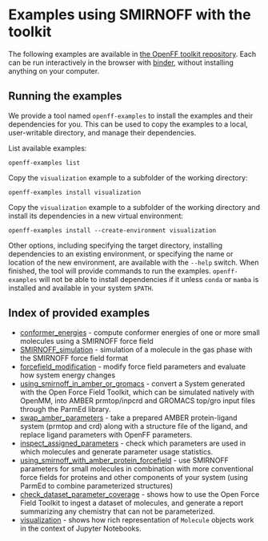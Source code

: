 # Examples using SMIRNOFF with the toolkit

The following examples are available in [the OpenFF toolkit repository](https://github.com/openforcefield/openff-toolkit/tree/master/examples). Each can be run interactively in the browser with [binder](https://mybinder.org/v2/gh/openforcefield/openforcefield/master?filepath=%2Fexamples%2F), without installing anything on your computer.

## Running the examples

We provide a tool named `openff-examples` to install the examples and their dependencies for you. This can be used to copy the examples to a local, user-writable directory, and manage their dependencies.

List available examples:

```
openff-examples list
```

Copy the `visualization` example to a subfolder of the working directory:

```
openff-examples install visualization
```

Copy the `visualization` example to a subfolder of the working directory and install its dependencies in a new virtual environment:

```
openff-examples install --create-environment visualization
```

Other options, including specifying the target directory, installing dependencies to an existing environment, or specifying the name or location of the new environment, are available with the `--help` switch. When finished, the tool will provide commands to run the examples. `openff-examples` will not be able to install dependencies if it unless `conda` or `mamba` is installed and available in your system `$PATH`.

## Index of provided examples

* [conformer_energies](https://github.com/openforcefield/openff-toolkit/tree/master/examples/conformer_energies) - compute conformer energies of one or more small molecules using a SMIRNOFF force field
* [SMIRNOFF_simulation](https://github.com/openforcefield/openff-toolkit/tree/master/examples/SMIRNOFF_simulation) - simulation of a molecule in the gas phase with the SMIRNOFF force field format
* [forcefield_modification](https://github.com/openforcefield/openff-toolkit/tree/master/examples/forcefield_modification) - modify force field parameters and evaluate how system energy changes
* [using_smirnoff_in_amber_or_gromacs](https://github.com/openforcefield/openff-toolkit/tree/master/examples/using_smirnoff_in_amber_or_gromacs) - convert a System generated with the Open Force Field Toolkit, which can be simulated natively with OpenMM, into AMBER prmtop/inpcrd and GROMACS top/gro input files through the ParmEd library.
* [swap_amber_parameters](https://github.com/openforcefield/openff-toolkit/tree/master/examples/swap_amber_parameters) - take a prepared AMBER protein-ligand system (prmtop and crd) along with a structure file of the ligand, and replace ligand parameters with OpenFF parameters.
* [inspect_assigned_parameters](https://github.com/openforcefield/openff-toolkit/tree/master/examples/inspect_assigned_parameters) - check which parameters are used in which molecules and generate parameter usage statistics.
* [using_smirnoff_with_amber_protein_forcefield](https://github.com/openforcefield/openff-toolkit/tree/master/examples/using_smirnoff_with_amber_protein_forcefield) - use SMIRNOFF parameters for small molecules in combination with more conventional force fields for proteins and other components of your system (using ParmEd to combine parameterized structures)
* [check_dataset_parameter_coverage](https://github.com/openforcefield/openff-toolkit/tree/master/examples/check_dataset_parameter_coverage) - shows how to use the Open Force Field Toolkit to ingest a dataset of molecules, and generate a report summarizing any chemistry that can not be parameterized.
* [visualization](https://github.com/openforcefield/openff-toolkit/tree/master/examples/visualization) - shows how rich representation of `Molecule` objects work in the context of Jupyter Notebooks.
